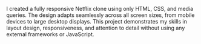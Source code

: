 I created a fully responsive Netflix clone using only HTML, CSS, and media queries. The design adapts seamlessly across all screen sizes, from mobile devices to large desktop displays. This project demonstrates my skills in layout design, responsiveness, and attention to detail without using any external frameworks or JavaScript.
